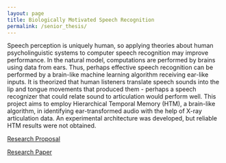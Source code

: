 ```yaml
---
layout: page
title: Biologically Motivated Speech Recognition
permalink: /senior_thesis/
---
```


Speech perception is uniquely human, so applying theories about human
psycholinguistic systems to computer speech recognition may improve
performance. In the natural model, computations are performed by
brains using data from ears. Thus, perhaps effective speech
recognition can be performed by a brain-like machine learning
algorithm receiving ear-like inputs. It is theorized that human
listeners translate speech sounds into the lip and tongue movements
that produced them - perhaps a speech recognizer that could relate
sound to articulation would perform well. This project aims to employ
Hierarchical Temporal Memory (HTM), a brain-like algorithm, in
identifying ear-transformed audio with the help of X-ray articulation
data. An experimental architecture was developed, but reliable HTM
results were not obtained.

[Research Proposal](proposal.pdf)

[Research Paper](research_paper.pdf)


